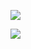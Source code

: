 ![](https://www.nta.go.jp/tmp/ef5f7cd5-2c0a-4bc0-a734-e0ba92d919d8/images/2fde513c9c0b6ca66c388be7800fdcfada8a318569f0b3f3851cac1662ab363f.jpg)

![](https://www.nta.go.jp/tmp/ef5f7cd5-2c0a-4bc0-a734-e0ba92d919d8/images/7d1c6025f61e69de8d507af8fd1ea0bac10138c64fdacea01d263e487635e218.jpg)